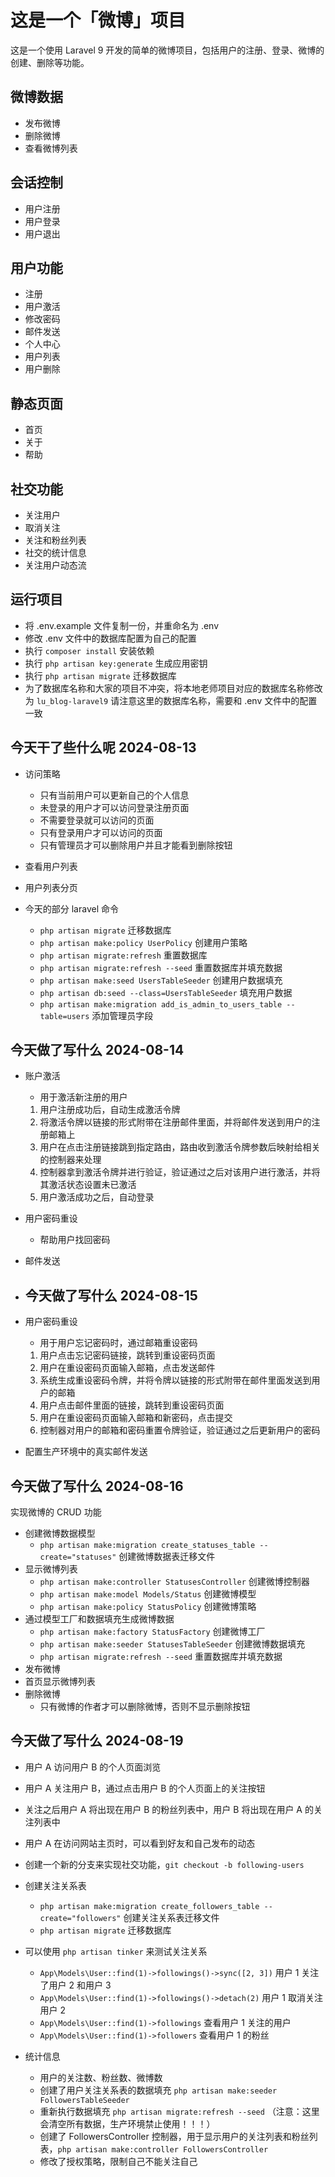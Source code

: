 # 这是一个「微博」项目
这是一个使用 Laravel 9 开发的简单的微博项目，包括用户的注册、登录、微博的创建、删除等功能。

## 微博数据
- 发布微博
- 删除微博
- 查看微博列表

## 会话控制
- 用户注册
- 用户登录
- 用户退出

## 用户功能
- 注册
- 用户激活
- 修改密码
- 邮件发送
- 个人中心
- 用户列表
- 用户删除

## 静态页面
- 首页
- 关于
- 帮助

## 社交功能
- 关注用户
- 取消关注
- 关注和粉丝列表
- 社交的统计信息
- 关注用户动态流

## 运行项目
- 将 .env.example 文件复制一份，并重命名为 .env
- 修改 .env 文件中的数据库配置为自己的配置
- 执行 `composer install` 安装依赖
- 执行 `php artisan key:generate` 生成应用密钥
- 执行 `php artisan migrate` 迁移数据库
- 为了数据库名称和大家的项目不冲突，将本地老师项目对应的数据库名称修改为 `lu_blog-laravel9` 请注意这里的数据库名称，需要和 .env 文件中的配置一致

## 今天干了些什么呢 2024-08-13
- 访问策略
    - 只有当前用户可以更新自己的个人信息
    - 未登录的用户才可以访问登录注册页面
    - 不需要登录就可以访问的页面
    - 只有登录用户才可以访问的页面
    - 只有管理员才可以删除用户并且才能看到删除按钮
- 查看用户列表
- 用户列表分页

- 今天的部分 laravel 命令
    - `php artisan migrate` 迁移数据库
    - `php artisan make:policy UserPolicy` 创建用户策略
    - `php artisan migrate:refresh` 重置数据库
    - `php artisan migrate:refresh --seed` 重置数据库并填充数据
    - `php artisan make:seed UsersTableSeeder` 创建用户数据填充
    - `php artisan db:seed --class=UsersTableSeeder` 填充用户数据
    - `php artisan make:migration add_is_admin_to_users_table --table=users` 添加管理员字段

## 今天做了写什么 2024-08-14

- 账户激活
    - 用于激活新注册的用户

    1. 用户注册成功后，自动生成激活令牌
    2. 将激活令牌以链接的形式附带在注册邮件里面，并将邮件发送到用户的注册邮箱上
    3. 用户在点击注册链接跳到指定路由，路由收到激活令牌参数后映射给相关的控制器来处理
    4. 控制器拿到激活令牌并进行验证，验证通过之后对该用户进行激活，并将其激活状态设置未已激活
    5. 用户激活成功之后，自动登录
- 用户密码重设
    - 帮助用户找回密码
- 邮件发送
- ## 今天做了写什么 2024-08-15

- 用户密码重设
    - 用于用户忘记密码时，通过邮箱重设密码

    1. 用户点击忘记密码链接，跳转到重设密码页面
    2. 用户在重设密码页面输入邮箱，点击发送邮件
    3. 系统生成重设密码令牌，并将令牌以链接的形式附带在邮件里面发送到用户的邮箱
    4. 用户点击邮件里面的链接，跳转到重设密码页面
    5. 用户在重设密码页面输入邮箱和新密码，点击提交
    6. 控制器对用户的邮箱和密码重置令牌验证，验证通过之后更新用户的密码

- 配置生产环境中的真实邮件发送

## 今天做了写什么 2024-08-16
实现微博的 CRUD 功能
- 创建微博数据模型
    - `php artisan make:migration create_statuses_table --create="statuses"` 创建微博数据表迁移文件
- 显示微博列表
    - `php artisan make:controller StatusesController` 创建微博控制器
    - `php artisan make:model Models/Status` 创建微博模型
    - `php artisan make:policy StatusPolicy` 创建微博策略
- 通过模型工厂和数据填充生成微博数据
    - `php artisan make:factory StatusFactory` 创建微博工厂
    - `php artisan make:seeder StatusesTableSeeder` 创建微博数据填充
    - `php artisan migrate:refresh --seed` 重置数据库并填充数据
- 发布微博
- 首页显示微博列表
- 删除微博
    - 只有微博的作者才可以删除微博，否则不显示删除按钮


## 今天做了写什么 2024-08-19
- 用户 A 访问用户 B 的个人页面浏览
- 用户 A 关注用户 B，通过点击用户 B 的个人页面上的关注按钮
- 关注之后用户 A 将出现在用户 B 的粉丝列表中，用户 B 将出现在用户 A 的关注列表中
- 用户 A 在访问网站主页时，可以看到好友和自己发布的动态
- 创建一个新的分支来实现社交功能，`git checkout -b following-users`
- 创建关注关系表
    - `php artisan make:migration create_followers_table --create="followers"` 创建关注关系表迁移文件
    - `php artisan migrate` 迁移数据库
- 可以使用 `php artisan tinker` 来测试关注关系
    - `App\Models\User::find(1)->followings()->sync([2, 3])` 用户 1 关注了用户 2 和用户 3
    - `App\Models\User::find(1)->followings()->detach(2)` 用户 1 取消关注用户 2
    - `App\Models\User::find(1)->followings` 查看用户 1 关注的用户
    - `App\Models\User::find(1)->followers` 查看用户 1 的粉丝

- 统计信息
    - 用户的关注数、粉丝数、微博数
    - 创建了用户关注关系表的数据填充 `php artisan make:seeder FollowersTableSeeder`
    - 重新执行数据填充 `php artisan migrate:refresh --seed` （注意：这里会清空所有数据，生产环境禁止使用！！！）
    - 创建了 FollowersController 控制器，用于显示用户的关注列表和粉丝列表，`php artisan make:controller FollowersController`
    - 修改了授权策略，限制自己不能关注自己
    
